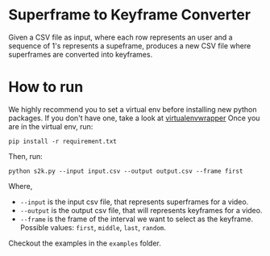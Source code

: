 # Superframe to Keyframe Converter

Given a CSV file as input, where each row represents an user and a sequence of 1's represents a supeframe,
produces a new CSV file where superframes are converted into keyframes.

# How to run

We highly recommend you to set a virtual env before installing new python packages. If you don't have one, take a look at [virtualenvwrapper](https://virtualenvwrapper.readthedocs.io/en/latest/)
Once you are in the virtual env, run:

```
pip install -r requirement.txt
```

Then, run:

```
python s2k.py --input input.csv --output output.csv --frame first
```

Where,
- `--input` is the input csv file, that represents superframes for a video.
- `--output` is the output csv file, that will represents keyframes for a video.
- `--frame` is the frame of the interval we want to select as the keyframe. Possible values: `first`, `middle`, `last`, `random`.


Checkout the examples in the `examples` folder.

